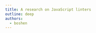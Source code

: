 ```yaml
---
title: A research on JavaScript linters
outline: deep
authors:
  - boshen
---
```


<AppBlogPostHeader />
